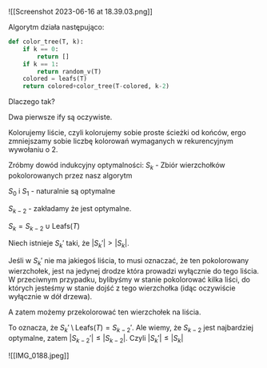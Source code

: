 ![[Screenshot 2023-06-16 at 18.39.03.png]]

Algorytm działa następująco:

```python
def color_tree(T, k):
	if k == 0:
		return []
	if k == 1:
		return random_v(T)
	colored = leafs(T)
	return colored+color_tree(T-colored, k-2)
```

Dlaczego tak?

Dwa pierwsze ify są oczywiste.

Kolorujemy liście, czyli kolorujemy sobie proste ścieżki od końców, ergo zmniejszamy sobie liczbę kolorowań wymaganych w rekurencyjnym wywołaniu o $2$.

Zróbmy dowód indukcyjny optymalności:
$S_{k}$ - Zbiór wierzchołków pokolorowanych przez nasz algorytm

$S_0$ i $S_1$ - naturalnie są optymalne

$S_{k-2}$ - zakładamy że jest optymalne.

$S_k = S_{k-2} \cup \text{Leafs}(T)$

Niech istnieje $S_k'$ taki, że $|S_k'| > |S_k|$.

Jeśli w $S_k'$ nie ma jakiegoś liścia, to musi oznaczać, że ten pokolorowany wierzchołek, jest na jedynej drodze która prowadzi wyłącznie do tego liścia. W przeciwnym przypadku, bylibyśmy w stanie pokolorować kilka liści, do których jesteśmy w stanie dojść z tego wierzchołka (idąc oczywiście wyłącznie w dół drzewa).

A zatem możemy przekolorować ten wierzchołek na liścia.

To oznacza, że $S_k' \;\setminus\; \text{Leafs}(T) = S_{k-2}'$. Ale wiemy, że $S_{k-2}$ jest najbardziej optymalne, zatem $|S_{k-2}'| \le |S_{k-2}|$. Czyli $|S_k'| \le |S_k|$

![[IMG_0188.jpeg]]